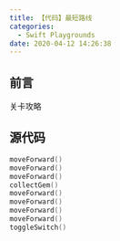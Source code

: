 ```yaml
---
title: 【代码】最短路线
categories:
  - Swift Playgrounds
date: 2020-04-12 14:26:38
---
```


## 前言

关卡攻略

<!-- more -->

## 源代码

``` swift
moveForward()
moveForward()
moveForward()
collectGem()
moveForward()
moveForward()
moveForward()
moveForward()
toggleSwitch()
```

